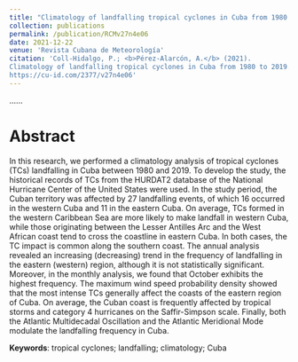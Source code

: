 ```yaml
---
title: "Climatology of landfalling tropical cyclones in Cuba from 1980 to 2019"
collection: publications
permalink: /publication/RCMv27n4e06
date: 2021-12-22
venue: 'Revista Cubana de Meteorología'
citation: 'Coll-Hidalgo, P.; <b>Pérez-Alarcón, A.</b> (2021).
Climatology of landfalling tropical cyclones in Cuba from 1980 to 2019. <i>Revista Cubana de Meteorología</i>, 27(4), e06,
https://cu-id.com/2377/v27n4e06'
---
```

......  

# Abstract

 In this research, we performed a climatology analysis of tropical cyclones (TCs) landfalling in Cuba between
1980 and 2019. To develop the study, the historical records of TCs from the HURDAT2 database of the National Hurricane
Center of the United States were used. In the study period, the Cuban territory was affected by 27 landfalling events, of
which 16 occurred in the western Cuba and 11 in the eastern Cuba. On average, TCs formed in the western Caribbean Sea are
more likely to make landfall in western Cuba, while those originating between the Lesser Antilles Arc and the West African
coast tend to cross the coastline in eastern Cuba. In both cases, the TC impact is common along the southern coast. The
annual analysis revealed an increasing (decreasing) trend in the frequency of landfalling in the eastern (western) region,
although it is not statistically significant. Moreover, in the monthly analysis, we found that October exhibits the highest
frequency. The maximum wind speed probability density showed that the most intense TCs generally affect the coasts of the
eastern region of Cuba. On average, the Cuban coast is frequently affected by tropical storms and category 4 hurricanes on
the Saffir-Simpson scale. Finally, both the Atlantic Multidecadal Oscillation and the Atlantic Meridional Mode modulate the
landfalling frequency in Cuba.




<b>Keywords</b>: tropical cyclones; landfalling; climatology; Cuba
